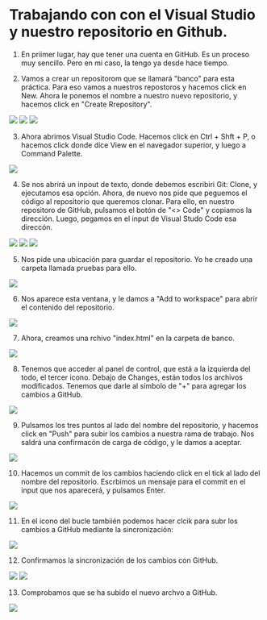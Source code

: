 #  Trabajando con con el Visual Studio y nuestro repositorio en Github.

1. En priimer lugar, hay que tener una cuenta en GitHub. Es un proceso muy sencillo. Pero en mi caso, la tengo ya desde hace tiempo.

2. Vamos a crear un repositorom que se llamará "banco" para esta práctica. Para eso vamos a nuestros repostoros y hacemos click en New. Ahora le ponemos el nombre a nuestro nuevo repositorio, y hacemos click en "Create Rrepository".

<img src="img/bb1.png">

<img src="img/bb2.png">

<img src="img/bb3.png">

3. Ahora abrimos Visual Studio Code. Hacemos click en Ctrl + Shft + P, o hacemos click donde dice View en el navegador superior, y luego a Command Palette.

<img src="img/bbb4.png">

4. Se nos abrirá un inpout de texto, donde debemos escribiri Git: Clone, y ejecutamos esa opción. Ahora, de nuevo nos pide que peguemos el código al repositorio que queremos clonar. Para ello, en nuestro repositoro de GitHub, pulsamos el botón de "<> Code" y copiamos la dirección.
Luego, pegamos en el input de Visual Studo Code esa direccón.

<img src="img/bb5.png">

<img src="img/banco1.png">

<img src="img/banco2.png">

5. Nos pide una ubicación para guardar el repositorio.
Yo he creado una carpeta llamada pruebas para ello.

<img src="img/banco3.png">

6. Nos aparece esta ventana, y le damos a "Add to workspace" para abrir el contenido del repositorio.

<img src="img/banco4.png">

7. Ahora, creamos una rchivo "index.html" en la carpeta de banco.

<img src="img/banco5.png">

8. Tenemos que acceder al panel de control, que está a la izquierda del todo, el tercer icono. 
Debajo de Changes, están todos los archivos modificados. 
Tenemos que darle al símbolo de "+" para agregar los cambios a GitHub.

<img src="img/banco6.png">

9. Pulsamos los tres puntos al lado del nombre del repositorio, y hacemos click en "Push" para subir los cambios a nuestra rama de trabajo. Nos saldrá una confirmacón de carga de código, y le damos a aceptar.

<img src="img/b23.png">

10. Hacemos un commit de los cambios haciendo click en el tick al lado del nombre del repositorio.
Escrbimos un mensaje para el commit en el input que nos aparecerá, y pulsamos Enter.

<img src="img/b34.png">

11. En el icono del bucle tambiién podemos hacer clcik para subr los cambios a GitHub mediante la sincronización:

<img src="img/banco7.png">

12. Confirmamos la sincronización de los cambios con GitHub.

<img src="img/banco8.png">

<img src="img/banco9.png">

13. Comprobamos que se ha subido el nuevo archvo a GitHub.

<img src="img/banco10.png">

